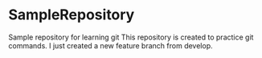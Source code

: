 # SampleRepository
Sample repository for learning git
This repository is created to practice git commands.
I just created a new feature branch from develop.
